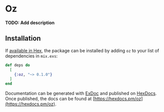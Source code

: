 # Oz

**TODO: Add description**

## Installation

If [available in Hex](https://hex.pm/docs/publish), the package can be installed
by adding `oz` to your list of dependencies in `mix.exs`:

```elixir
def deps do
  [
    {:oz, "~> 0.1.0"}
  ]
end
```

Documentation can be generated with [ExDoc](https://github.com/elixir-lang/ex_doc)
and published on [HexDocs](https://hexdocs.pm). Once published, the docs can
be found at [https://hexdocs.pm/oz](https://hexdocs.pm/oz).

